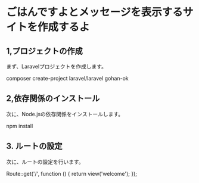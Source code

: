 # ごはんですよとメッセージを表示するサイトを作成するよ

## 1,プロジェクトの作成

まず、Laravelプロジェクトを作成します。

composer create-project laravel/laravel gohan-ok


## 2,依存関係のインストール
次に、Node.jsの依存関係をインストールします。

npm install

## 3. ルートの設定
次に、ルートの設定を行います。

Route::get('/', function () {
    return view('welcome');
});
